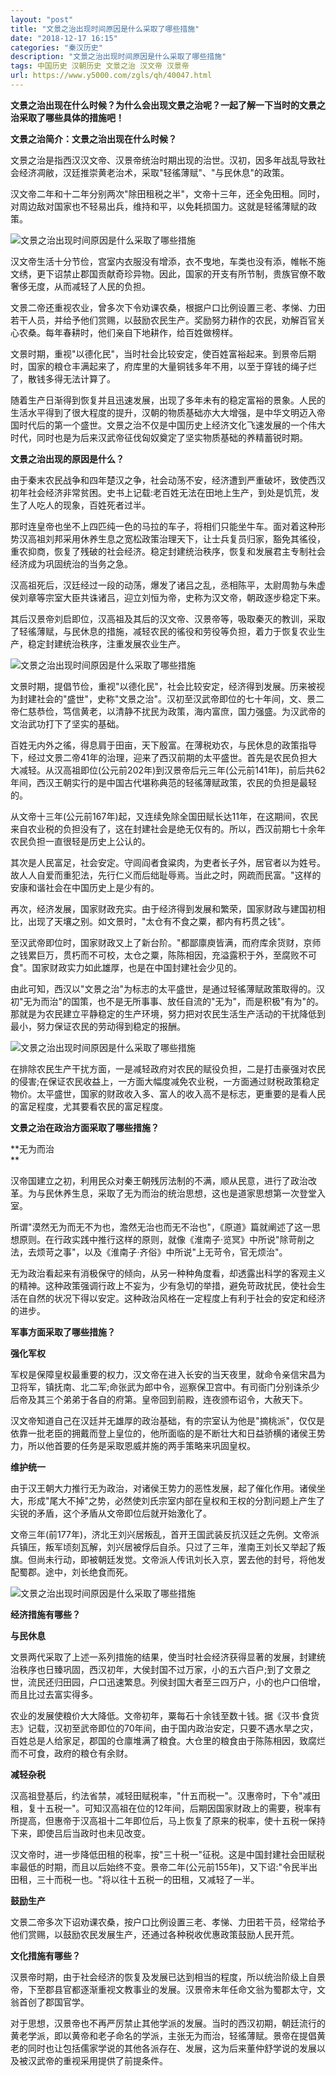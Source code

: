```yaml
---
layout: "post"
title: "文景之治出现时间原因是什么采取了哪些措施"
date: "2018-12-17 16:15"
categories: "秦汉历史"
description: "文景之治出现时间原因是什么采取了哪些措施"
tags: 中国历史 汉朝历史 文景之治 汉文帝 汉景帝
url: https://www.y5000.com/zgls/qh/40047.html
---
```






**文景之治出现在什么时候？为什么会出现文景之治呢？一起了解一下当时的文景之治采取了哪些具体的措施吧！**

 **文景之治简介：文景之治出现在什么时候？**

文景之治是指西汉汉文帝、汉景帝统治时期出现的治世。汉初，因多年战乱导致社会经济凋敝，汉廷推崇黄老治术，采取"轻徭薄赋"、"与民休息"的政策。

汉文帝二年和十二年分别两次"除田租税之半"，文帝十三年，还全免田租。同时，对周边敌对国家也不轻易出兵，维持和平，以免耗损国力。这就是轻徭薄赋的政策。

![文景之治出现时间原因是什么采取了哪些措施](https://img.y5000.com/uploads/allimg/190113/d7f04c0f3c8568d11122da92e4bde3d6.jpg)

汉文帝生活十分节俭，宫室内衣服没有增添，衣不曳地，车类也没有添，帷帐不施文绣，更下诏禁止郡国贡献奇珍异物。因此，国家的开支有所节制，贵族官僚不敢奢侈无度，从而减轻了人民的负担。

文景二帝还重视农业，曾多次下令劝课农桑，根据户口比例设置三老、孝悌、力田若干人员，并给予他们赏赐，以鼓励农民生产。奖励努力耕作的农民，劝解百官关心农桑。每年春耕时，他们亲自下地耕作，给百姓做榜样。

文景时期，重视"以德化民"，当时社会比较安定，使百姓富裕起来。到景帝后期时，国家的粮仓丰满起来了，府库里的大量铜钱多年不用，以至于穿钱的绳子烂了，散钱多得无法计算了。

随着生产日渐得到恢复并且迅速发展，出现了多年未有的稳定富裕的景象。人民的生活水平得到了很大程度的提升，汉朝的物质基础亦大大增强，是中华文明迈入帝国时代后的第一个盛世。文景之治不仅是中国历史上经济文化飞速发展的一个伟大时代，同时也是为后来汉武帝征伐匈奴奠定了坚实物质基础的养精蓄锐时期。

 **文景之治出现的原因是什么？**

由于秦末农民战争和四年楚汉之争，社会动荡不安，经济遭到严重破坏，致使西汉初年社会经济非常贫困。史书上记载:老百姓无法在田地上生产，到处是饥荒，发生了人吃人的现象，百姓死者过半。

那时连皇帝也坐不上四匹纯一色的马拉的车子，将相们只能坐牛车。面对着这种形势汉高祖刘邦采用休养生息之宽松政策治理天下，让士兵复员归家，豁免其徭役，重农抑商，恢复了残破的社会经济。稳定封建统治秩序，恢复和发展君主专制社会经济成为巩固统治的当务之急。  

汉高祖死后，汉廷经过一段的动荡，爆发了诸吕之乱，丞相陈平，太尉周勃与朱虚侯刘章等宗室大臣共诛诸吕，迎立刘恒为帝，史称为汉文帝，朝政逐步稳定下来。

其后汉景帝刘启即位，汉高祖及其后的汉文帝、汉景帝等，吸取秦灭的教训，采取了轻徭薄赋，与民休息的措施，减轻农民的徭役和劳役等负担，着力于恢复农业生产，稳定封建统治秩序，注重发展农业生产。

![文景之治出现时间原因是什么采取了哪些措施](https://img.y5000.com/uploads/allimg/190113/23e26dea575e6b120f151bee06f2e007.jpg)

文景时期，提倡节俭，重视"以德化民"，社会比较安定，经济得到发展。历来被视为封建社会的"盛世"，史称"文景之治"。汉初至汉武帝即位的七十年间，文、景二帝仁慈恭俭，笃信黄老，以清静不扰民为政策，海内富庶，国力强盛。为汉武帝的文治武功打下了坚实的基础。

百姓无内外之徭，得息肩于田亩，天下殷富。在薄税劝农，与民休息的政策指导下，经过文景二帝41年的治理，迎来了西汉前期的太平盛世。首先是农民负担大大减轻。从汉高祖即位(公元前202年)到汉景帝后元三年(公元前141年)，前后共62年间，西汉王朝实行的是中国古代堪称典范的轻徭薄赋政策，农民的负担是最轻的。

从文帝十三年(公元前167年)起，又连续免除全国田赋长达11年，在这期间，农民来自农业税的负担没有了，这在封建社会是绝无仅有的。所以，西汉前期七十余年农民负担一直很轻是历史上公认的。

其次是人民富足，社会安定。守闾阎者食粱肉，为吏者长子外，居官者以为姓号。故人人自爱而重犯法，先行仁义而后绌耻辱焉。当此之时，网疏而民富。"这样的安康和谐社会在中国历史上是少有的。

再次，经济发展，国家财政充实。由于经济得到发展和繁荣，国家财政与建国初相比，出现了天壤之别。如文景时，"太仓有不食之粟，都内有朽贯之钱"。

至汉武帝即位时，国家财政又上了新台阶。"都鄙廪庾皆满，而府库余货财，京师之钱累巨万，贯朽而不可校，太仓之粟，陈陈相因，充溢露积于外，至腐败不可食"。国家财政实力如此雄厚，也是在中国封建社会少见的。

由此可知，西汉以"文景之治"为标志的太平盛世，是通过轻徭薄赋政策取得的。汉初"无为而治"的国策，也不是无所事事、放任自流的"无为"，而是积极"有为"的。那就是为农民建立平静稳定的生产环境，努力把对农民生活生产活动的干扰降低到最小，努力保证农民的劳动得到稳定的报酬。

![文景之治出现时间原因是什么采取了哪些措施](https://img.y5000.com/uploads/allimg/190113/b24ef00d5fefb499969f87ced2ec1a2b.jpg)

在排除农民生产干扰方面，一是减轻政府对农民的赋役负担，二是打击豪强对农民的侵害;在保证农民收益上，一方面大幅度减免农业税，一方面通过财税政策稳定物价。太平盛世，国家的财政收入多、富人的收入高不是标志，更重要的是看人民的富足程度，尤其要看农民的富足程度。

 **文景之治在政治方面采取了哪些措施？**

 **无为而治  
**

汉帝国建立之初，利用民众对秦王朝残厉法制的不满，顺从民意，进行了政治改革。为与民休养生息，采取了无为而治的统治思想，这也是道家思想第一次登堂入室。

所谓"漠然无为而无不为也，澹然无治也而无不治也"，《原道》篇就阐述了这一思想原则。在行政实践中推行这样的原则，就像《淮南子·览冥》中所说"除苛削之法，去烦苛之事"，以及《淮南子·齐俗》中所说"上无苛令，官无烦治"。

无为政治看起来有消极保守的倾向，从另一种种角度看，却透露出科学的客观主义的精神。这种政策强调行政上不妄为，少有急切的举措，避免苛政扰民，使社会生活在自然的状况下得以安定。这种政治风格在一定程度上有利于社会的安定和经济的进步。

 **军事方面采取了哪些措施？**

 **强化军权**

军权是保障皇权最重要的权力，汉文帝在进入长安的当天夜里，就命令亲信宋昌为卫将军，镇抚南、北二军;命张武为郎中令，巡察保卫宫中。有司衙门分别诛杀少后帝及其三个弟弟于各自的府第。皇帝回到前殿，连夜颁布诏令，大赦天下。

汉文帝知道自己在汉廷并无雄厚的政治基础，有的宗室认为他是"摘桃派"，仅仅是依靠一批老臣的拥戴而登上皇位的，他所面临的是不断壮大和日益骄横的诸侯王势力，所以他首要的任务是采取恩威并施的两手策略来巩固皇权。

 **维护统一**

由于汉王朝大力推行无为政治，对诸侯王势力的恶性发展，起了催化作用。诸侯坐大，形成"尾大不掉"之势，必然使刘氏宗室内部在皇权和王权的分割问题上产生了尖锐的矛盾，这个矛盾从文帝即位后就开始激化了。

文帝三年(前177年)，济北王刘兴居叛乱，首开王国武装反抗汉廷之先例。文帝派兵镇压，叛军顷刻瓦解，刘兴居被俘后自杀。只过了三年，淮南王刘长又举起了叛旗。但尚未行动，即被朝廷发觉。文帝派人传讯刘长入京，罢去他的封号，将他发配蜀郡。途中，刘长绝食而死。

![文景之治出现时间原因是什么采取了哪些措施](https://img.y5000.com/uploads/allimg/190113/adbf3d2a8a5710395aa28323525fe21a.jpg)

 **经济措施有哪些？**

 **与民休息**

文景两代采取了上述一系列措施的结果，使当时社会经济获得显著的发展，封建统治秩序也日臻巩固，西汉初年，大侯封国不过万家，小的五六百户;到了文景之世，流民还归田园，户口迅速繁息。列侯封国大者至三四万户，小的也户口倍增，而且比过去富实得多。

农业的发展使粮价大大降低。文帝初年，粟每石十余钱至数十钱。据《汉书·食货志》记载，汉初至武帝即位的70年间，由于国内政治安定，只要不遇水旱之灾，百姓总是人给家足，郡国的仓廪堆满了粮食。大仓里的粮食由于陈陈相因，致腐烂而不可食，政府的粮仓有余财。

 **减轻杂税**

汉高祖登基后，约法省禁，减轻田赋税率，"什五而税一"。汉惠帝时，下令"减田租，复十五税一"。可知汉高祖在位的12年间，后期因国家财政上的需要，税率有所提高，但惠帝于汉高祖十二年即位后，马上恢复了原来的税率，使十五税一保持下来，即使吕后当政时也未见改变。

汉文帝时，进一步降低田租的税率，按"三十税一"征税。这是中国封建社会田赋税率最低的时期，而且以后始终不变。景帝二年(公元前155年)，又下诏:"令民半出田租，三十而税一也。"将以往十五税一的田租，又减轻了一半。

 **鼓励生产**

文景二帝多次下诏劝课农桑，按户口比例设置三老、孝悌、力田若干员，经常给予他们赏赐，以鼓励农民发展生产，还通过各种税收优惠政策鼓励人民开荒。  

 **文化措施有哪些？**

汉景帝时期，由于社会经济的恢复及发展已达到相当的程度，所以统治阶级上自景帝，下至郡县官都逐渐重视文教事业的发展。汉景帝末年任命文翁为蜀郡太守，文翁首创了郡国官学。

对于思想，汉景帝也不再严厉禁止其他学派的发展。当时的西汉初期，朝廷流行的黄老学派，即以黄帝和老子命名的学派，主张无为而治，轻徭薄赋。景帝在提倡黄老的同时也让包括儒家学说的其他各派存在、发展，这为后来董仲舒学说的发展以及被汉武帝的重视采用提供了前提条件。
